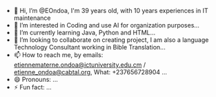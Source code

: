 - 👋 Hi, I’m @EOndoa, I'm 39 years old, with 10 years experiences in IT maintenance
- 👀 I’m interested in Coding and use AI for organization purposes...
- 🌱 I’m currently learning Java, Python and HTML...
- 💞️ I’m looking to collaborate on creating project, I am also a language Technology Consultant working in Bible Translation...
- 📫 How to reach me, by emails: etiennematerne.ondoa@ictuniversity.edu.cm / etienne_ondoa@cabtal.org, What: +237656728904
...
- 😄 Pronouns: ...
- ⚡ Fun fact: ...

<!---
EOndoa/EOndoa is a ✨ special ✨ repository because its `README.md` (this file) appears on your GitHub profile.
You can click the Preview link to take a look at your changes.
--->
